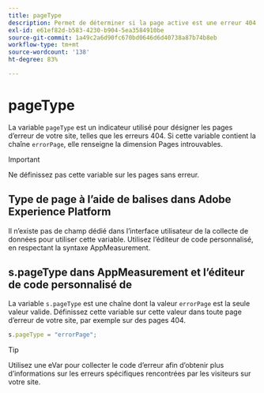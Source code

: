 ```yaml
---
title: pageType
description: Permet de déterminer si la page active est une erreur 404.
exl-id: e61ef82d-b583-4230-b904-5ea3584910be
source-git-commit: 1a49c2a6d90fc670bd0646d6d40738a87b74b8eb
workflow-type: tm+mt
source-wordcount: '138'
ht-degree: 83%

---
```


# pageType

La variable `pageType` est un indicateur utilisé pour désigner les pages d’erreur de votre site, telles que les erreurs 404. Si cette variable contient la chaîne `errorPage`, elle renseigne la dimension Pages introuvables.

>[!IMPORTANT]
>
>Ne définissez pas cette variable sur les pages sans erreur.

## Type de page à l’aide de balises dans Adobe Experience Platform

Il n’existe pas de champ dédié dans l’interface utilisateur de la collecte de données pour utiliser cette variable. Utilisez l’éditeur de code personnalisé, en respectant la syntaxe AppMeasurement.

## s.pageType dans AppMeasurement et l’éditeur de code personnalisé de 

La variable `s.pageType` est une chaîne dont la valeur `errorPage` est la seule valeur valide. Définissez cette variable sur cette valeur dans toute page d’erreur de votre site, par exemple sur des pages 404.

```js
s.pageType = "errorPage";
```

>[!TIP]
>
>Utilisez une eVar pour collecter le code d’erreur afin d’obtenir plus d’informations sur les erreurs spécifiques rencontrées par les visiteurs sur votre site.
